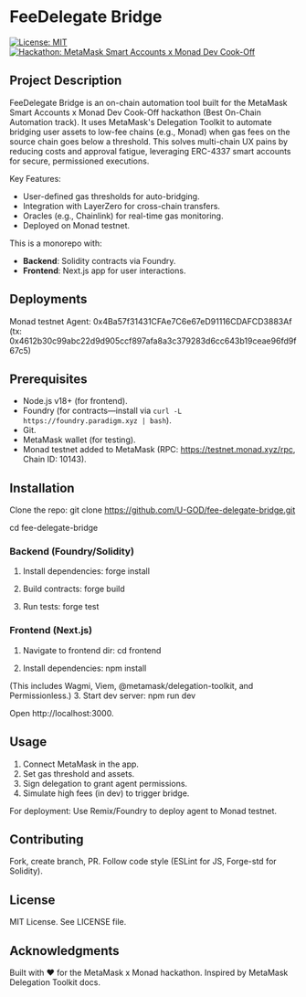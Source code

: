 # FeeDelegate Bridge

[![License: MIT](https://img.shields.io/badge/License-MIT-yellow.svg)](https://opensource.org/licenses/MIT)
[![Hackathon: MetaMask Smart Accounts x Monad Dev Cook-Off](https://img.shields.io/badge/Hackathon-MetaMask%20x%20Monad-blue)](https://www.hackquest.io/hackathons/MetaMask-Smart-Accounts-x-Monad-Dev-Cook-Off)

## Project Description

FeeDelegate Bridge is an on-chain automation tool built for the MetaMask Smart Accounts x Monad Dev Cook-Off hackathon (Best On-Chain Automation track). It uses MetaMask's Delegation Toolkit to automate bridging user assets to low-fee chains (e.g., Monad) when gas fees on the source chain goes below a threshold. This solves multi-chain UX pains by reducing costs and approval fatigue, leveraging ERC-4337 smart accounts for secure, permissioned executions.

Key Features:
- User-defined gas thresholds for auto-bridging.
- Integration with LayerZero for cross-chain transfers.
- Oracles (e.g., Chainlink) for real-time gas monitoring.
- Deployed on Monad testnet.

This is a monorepo with:
- **Backend**: Solidity contracts via Foundry.
- **Frontend**: Next.js app for user interactions.

## Deployments

Monad testnet Agent: 0x4Ba57f31431CFAe7C6e67eD91116CDAFCD3883Af (tx: 0x4612b30c99abc22d9d905ccf897afa8a3c379283d6cc643b19ceae96fd9f67c5)

## Prerequisites

- Node.js v18+ (for frontend).
- Foundry (for contracts—install via `curl -L https://foundry.paradigm.xyz | bash`).
- Git.
- MetaMask wallet (for testing).
- Monad testnet added to MetaMask (RPC: https://testnet.monad.xyz/rpc, Chain ID: 10143).

## Installation

Clone the repo:
git clone https://github.com/U-GOD/fee-delegate-bridge.git

cd fee-delegate-bridge


### Backend (Foundry/Solidity)
1. Install dependencies:
forge install

2. Build contracts:
forge build

3. Run tests:
forge test


### Frontend (Next.js)
1. Navigate to frontend dir:
cd frontend

2. Install dependencies:
npm install

(This includes Wagmi, Viem, @metamask/delegation-toolkit, and Permissionless.)
3. Start dev server:
npm run dev

Open http://localhost:3000.

## Usage

1. Connect MetaMask in the app.
2. Set gas threshold and assets.
3. Sign delegation to grant agent permissions.
4. Simulate high fees (in dev) to trigger bridge.

For deployment: Use Remix/Foundry to deploy agent to Monad testnet.

## Contributing

Fork, create branch, PR. Follow code style (ESLint for JS, Forge-std for Solidity).

## License

MIT License. See LICENSE file.

## Acknowledgments

Built with ❤️ for the MetaMask x Monad hackathon. Inspired by MetaMask Delegation Toolkit docs. 
